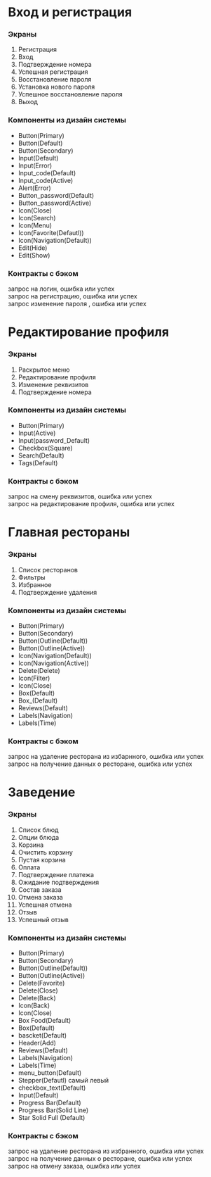 # Вход и регистрация

### Экраны
1. Регистрация
2. Вход
3. Подтверждение номера
4. Успешная регистрация
5. Восстановление пароля
6. Установка нового пароля
7. Успешное восстановление пароля
8. Выход


### Компоненты из дизайн системы
- Button(Primary)
- Button(Default)
- Button(Secondary)
- Input(Default)
- Input(Error)
- Input_code(Default)
- Input_code(Active)
- Alert(Error)
- Button_password(Default)
- Button_password(Active)
- Icon(Close)
- Icon(Search)
- Icon(Menu)
- Icon(Favorite(Defautl))
- Icon(Navigation(Default))
- Edit(Hide)
- Edit(Show)


### Контракты с бэком
запрос на логин, ошибка или успех  
запрос на регистрацию, ошибка или успех  
запрос изменение пароля , ошибка или успех  


# Редактирование профиля
### Экраны
1. Раскрытое меню
2. Редактирование профиля
3. Изменение реквизитов
4. Подтверждение номера


### Компоненты из дизайн системы
- Button(Primary)
- Input(Active)
- Input(password_Default)
- Checkbox(Square)
- Search(Default)
- Tags(Default)

### Контракты с бэком
запрос на смену реквизитов, ошибка или успех  
запрос на редактирование профиля, ошибка или успех  

# Главная рестораны
### Экраны
1. Список ресторанов
2. Фильтры
3. Избранное
4. Подтверждение удаления

### Компоненты из дизайн системы
- Button(Primary)
- Button(Secondary)
- Button(Outline(Default))
- Button(Outline(Active))
- Icon(Navigation(Default))
- Icon(Navigation(Active))
- Delete(Delete)
- Icon(Filter)
- Icon(Close)
- Box(Default)
- Box_(Default)
- Reviews(Default)
- Labels(Navigation)
- Labels(Time)

### Контракты с бэком
запрос на удаление ресторана из избарнного, ошибка или успех  
запрос на получение данных о ресторане, ошибка или успех  

# Заведение
### Экраны
1. Список блюд
2. Опции блюда
3. Корзина
4. Очистить корзину
5. Пустая корзина
6. Оплата
7. Подтверждение платежа
8. Ожидание подтверждения
9. Состав заказа
10. Отмена заказа
11. Успешная отмена
12. Отзыв
13. Успешный отзыв

### Компоненты из дизайн системы
- Button(Primary)
- Button(Secondary)
- Button(Outline(Default))
- Button(Outline(Active))
- Delete(Favorite)
- Delete(Close)
- Delete(Back)
- Icon(Back)
- Icon(Close)
- Box Food(Default)
- Box(Default)
- bascket(Default)
- Header(Add)
- Reviews(Default)
- Labels(Navigation)
- Labels(Time)
- menu_button(Default)
- Stepper(Defautl) самый левый
- checkbox_text(Default)
- Input(Default)
- Progress Bar(Default)
- Progress Bar(Solid Line)
- Star Solid Full (Default)

### Контракты с бэком
запрос на удаление ресторана из избранного, ошибка или успех  
запрос на получение данных о ресторане, ошибка или успех  
запрос на отмену заказа, ошибка или успех
